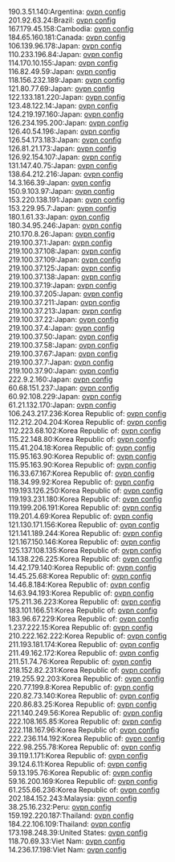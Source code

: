 190.3.51.140:Argentina: [ovpn config](vpn/190_3_51_140.ovpn)  
201.92.63.24:Brazil: [ovpn config](vpn/201_92_63_24.ovpn)  
167.179.45.158:Cambodia: [ovpn config](vpn/167_179_45_158.ovpn)  
184.65.160.181:Canada: [ovpn config](vpn/184_65_160_181.ovpn)  
106.139.96.178:Japan: [ovpn config](vpn/106_139_96_178.ovpn)  
110.233.196.84:Japan: [ovpn config](vpn/110_233_196_84.ovpn)  
114.170.10.155:Japan: [ovpn config](vpn/114_170_10_155.ovpn)  
116.82.49.59:Japan: [ovpn config](vpn/116_82_49_59.ovpn)  
118.156.232.189:Japan: [ovpn config](vpn/118_156_232_189.ovpn)  
121.80.77.69:Japan: [ovpn config](vpn/121_80_77_69.ovpn)  
122.133.181.220:Japan: [ovpn config](vpn/122_133_181_220.ovpn)  
123.48.122.14:Japan: [ovpn config](vpn/123_48_122_14.ovpn)  
124.219.197.160:Japan: [ovpn config](vpn/124_219_197_160.ovpn)  
126.234.195.200:Japan: [ovpn config](vpn/126_234_195_200.ovpn)  
126.40.54.196:Japan: [ovpn config](vpn/126_40_54_196.ovpn)  
126.54.173.183:Japan: [ovpn config](vpn/126_54_173_183.ovpn)  
126.81.21.173:Japan: [ovpn config](vpn/126_81_21_173.ovpn)  
126.92.154.107:Japan: [ovpn config](vpn/126_92_154_107.ovpn)  
131.147.40.75:Japan: [ovpn config](vpn/131_147_40_75.ovpn)  
138.64.212.216:Japan: [ovpn config](vpn/138_64_212_216.ovpn)  
14.3.166.39:Japan: [ovpn config](vpn/14_3_166_39.ovpn)  
150.9.103.97:Japan: [ovpn config](vpn/150_9_103_97.ovpn)  
153.220.138.191:Japan: [ovpn config](vpn/153_220_138_191.ovpn)  
153.229.95.7:Japan: [ovpn config](vpn/153_229_95_7.ovpn)  
180.1.61.33:Japan: [ovpn config](vpn/180_1_61_33.ovpn)  
180.34.95.246:Japan: [ovpn config](vpn/180_34_95_246.ovpn)  
210.170.8.26:Japan: [ovpn config](vpn/210_170_8_26.ovpn)  
219.100.37.1:Japan: [ovpn config](vpn/219_100_37_1.ovpn)  
219.100.37.108:Japan: [ovpn config](vpn/219_100_37_108.ovpn)  
219.100.37.109:Japan: [ovpn config](vpn/219_100_37_109.ovpn)  
219.100.37.125:Japan: [ovpn config](vpn/219_100_37_125.ovpn)  
219.100.37.138:Japan: [ovpn config](vpn/219_100_37_138.ovpn)  
219.100.37.19:Japan: [ovpn config](vpn/219_100_37_19.ovpn)  
219.100.37.205:Japan: [ovpn config](vpn/219_100_37_205.ovpn)  
219.100.37.211:Japan: [ovpn config](vpn/219_100_37_211.ovpn)  
219.100.37.213:Japan: [ovpn config](vpn/219_100_37_213.ovpn)  
219.100.37.22:Japan: [ovpn config](vpn/219_100_37_22.ovpn)  
219.100.37.4:Japan: [ovpn config](vpn/219_100_37_4.ovpn)  
219.100.37.50:Japan: [ovpn config](vpn/219_100_37_50.ovpn)  
219.100.37.58:Japan: [ovpn config](vpn/219_100_37_58.ovpn)  
219.100.37.67:Japan: [ovpn config](vpn/219_100_37_67.ovpn)  
219.100.37.7:Japan: [ovpn config](vpn/219_100_37_7.ovpn)  
219.100.37.90:Japan: [ovpn config](vpn/219_100_37_90.ovpn)  
222.9.2.160:Japan: [ovpn config](vpn/222_9_2_160.ovpn)  
60.68.151.237:Japan: [ovpn config](vpn/60_68_151_237.ovpn)  
60.92.108.229:Japan: [ovpn config](vpn/60_92_108_229.ovpn)  
61.21.132.170:Japan: [ovpn config](vpn/61_21_132_170.ovpn)  
106.243.217.236:Korea Republic of: [ovpn config](vpn/106_243_217_236.ovpn)  
112.212.204.204:Korea Republic of: [ovpn config](vpn/112_212_204_204.ovpn)  
112.223.68.102:Korea Republic of: [ovpn config](vpn/112_223_68_102.ovpn)  
115.22.148.80:Korea Republic of: [ovpn config](vpn/115_22_148_80.ovpn)  
115.41.204.18:Korea Republic of: [ovpn config](vpn/115_41_204_18.ovpn)  
115.95.163.90:Korea Republic of: [ovpn config](vpn/115_95_163_90.ovpn)  
115.95.163.90:Korea Republic of: [ovpn config](vpn/115_95_163_90.ovpn)  
116.33.67.167:Korea Republic of: [ovpn config](vpn/116_33_67_167.ovpn)  
118.34.99.92:Korea Republic of: [ovpn config](vpn/118_34_99_92.ovpn)  
119.193.126.250:Korea Republic of: [ovpn config](vpn/119_193_126_250.ovpn)  
119.193.231.180:Korea Republic of: [ovpn config](vpn/119_193_231_180.ovpn)  
119.199.206.191:Korea Republic of: [ovpn config](vpn/119_199_206_191.ovpn)  
119.201.4.69:Korea Republic of: [ovpn config](vpn/119_201_4_69.ovpn)  
121.130.171.156:Korea Republic of: [ovpn config](vpn/121_130_171_156.ovpn)  
121.141.189.244:Korea Republic of: [ovpn config](vpn/121_141_189_244.ovpn)  
121.167.150.146:Korea Republic of: [ovpn config](vpn/121_167_150_146.ovpn)  
125.137.108.135:Korea Republic of: [ovpn config](vpn/125_137_108_135.ovpn)  
14.138.226.225:Korea Republic of: [ovpn config](vpn/14_138_226_225.ovpn)  
14.42.179.140:Korea Republic of: [ovpn config](vpn/14_42_179_140.ovpn)  
14.45.25.68:Korea Republic of: [ovpn config](vpn/14_45_25_68.ovpn)  
14.46.8.184:Korea Republic of: [ovpn config](vpn/14_46_8_184.ovpn)  
14.63.94.193:Korea Republic of: [ovpn config](vpn/14_63_94_193.ovpn)  
175.211.36.223:Korea Republic of: [ovpn config](vpn/175_211_36_223.ovpn)  
183.101.166.51:Korea Republic of: [ovpn config](vpn/183_101_166_51.ovpn)  
183.96.67.229:Korea Republic of: [ovpn config](vpn/183_96_67_229.ovpn)  
1.237.222.15:Korea Republic of: [ovpn config](vpn/1_237_222_15.ovpn)  
210.222.162.222:Korea Republic of: [ovpn config](vpn/210_222_162_222.ovpn)  
211.193.181.174:Korea Republic of: [ovpn config](vpn/211_193_181_174.ovpn)  
211.49.162.172:Korea Republic of: [ovpn config](vpn/211_49_162_172.ovpn)  
211.51.74.76:Korea Republic of: [ovpn config](vpn/211_51_74_76.ovpn)  
218.152.82.231:Korea Republic of: [ovpn config](vpn/218_152_82_231.ovpn)  
219.255.92.203:Korea Republic of: [ovpn config](vpn/219_255_92_203.ovpn)  
220.77.199.8:Korea Republic of: [ovpn config](vpn/220_77_199_8.ovpn)  
220.82.73.140:Korea Republic of: [ovpn config](vpn/220_82_73_140.ovpn)  
220.86.83.25:Korea Republic of: [ovpn config](vpn/220_86_83_25.ovpn)  
221.140.249.56:Korea Republic of: [ovpn config](vpn/221_140_249_56.ovpn)  
222.108.165.85:Korea Republic of: [ovpn config](vpn/222_108_165_85.ovpn)  
222.118.167.96:Korea Republic of: [ovpn config](vpn/222_118_167_96.ovpn)  
222.236.114.192:Korea Republic of: [ovpn config](vpn/222_236_114_192.ovpn)  
222.98.255.78:Korea Republic of: [ovpn config](vpn/222_98_255_78.ovpn)  
39.119.1.171:Korea Republic of: [ovpn config](vpn/39_119_1_171.ovpn)  
39.124.6.11:Korea Republic of: [ovpn config](vpn/39_124_6_11.ovpn)  
59.13.195.76:Korea Republic of: [ovpn config](vpn/59_13_195_76.ovpn)  
59.16.200.169:Korea Republic of: [ovpn config](vpn/59_16_200_169.ovpn)  
61.255.66.236:Korea Republic of: [ovpn config](vpn/61_255_66_236.ovpn)  
202.184.152.243:Malaysia: [ovpn config](vpn/202_184_152_243.ovpn)  
38.25.16.232:Peru: [ovpn config](vpn/38_25_16_232.ovpn)  
159.192.220.187:Thailand: [ovpn config](vpn/159_192_220_187.ovpn)  
184.22.106.109:Thailand: [ovpn config](vpn/184_22_106_109.ovpn)  
173.198.248.39:United States: [ovpn config](vpn/173_198_248_39.ovpn)  
118.70.69.33:Viet Nam: [ovpn config](vpn/118_70_69_33.ovpn)  
14.236.17.198:Viet Nam: [ovpn config](vpn/14_236_17_198.ovpn)  
